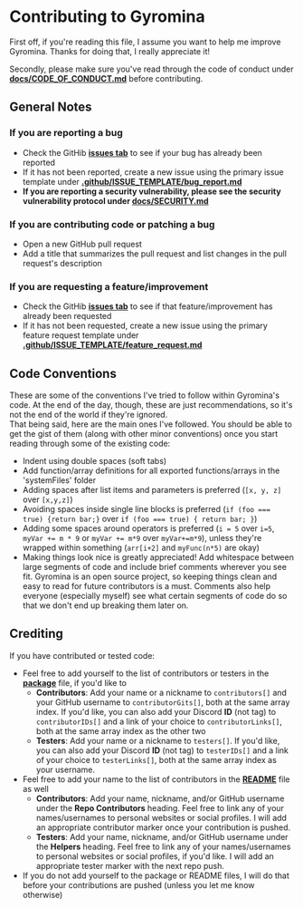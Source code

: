 # Contributing to Gyromina

First off, if you're reading this file, I assume you want to help me improve Gyromina. Thanks for doing that, I really appreciate it!

Secondly, please make sure you've read through the code of conduct under **[docs/CODE_OF_CONDUCT.md](CODE_OF_CONDUCT.md)** before contributing.

## General Notes

### If you are reporting a bug

* Check the GitHib **[issues tab](https://github.com/Lowie375/Gyromina/issues)** to see if your bug has already been reported
* If it has not been reported, create a new issue using the primary issue template under **[.github/ISSUE_TEMPLATE/bug_report.md](/.github/ISSUE_TEMPLATE/bug_report.md)**
* **If you are reporting a security vulnerability, please see the security vulnerability protocol under [**docs/SECURITY.md**](SECURITY.md)**

### If you are contributing code or patching a bug

* Open a new GitHub pull request
* Add a title that summarizes the pull request and list changes in the pull request's description

### If you are requesting a feature/improvement

* Check the GitHib **[issues tab](https://github.com/Lowie375/Gyromina/issues)** to see if that feature/improvement has already been requested
* If it has not been requested, create a new issue using the primary feature request template under **[.github/ISSUE_TEMPLATE/feature_request.md](/.github/ISSUE_TEMPLATE/feature_request.md)**

## Code Conventions

These are some of the conventions I've tried to follow within Gyromina's code. At the end of the day, though, these are just recommendations, so it's not the end of the world if they're ignored.  
That being said, here are the main ones I've followed. You should be able to get the gist of them (along with other minor conventions) once you start reading through some of the existing code:

* Indent using double spaces (soft tabs)
* Add function/array definitions for all exported functions/arrays in the 'systemFiles' folder
* Adding spaces after list items and parameters is preferred (`[x, y, z]` over `[x,y,z]`)
* Avoiding spaces inside single line blocks is preferred (`if (foo === true) {return bar;}` over `if (foo === true) { return bar; }`)
* Adding some spaces around operators is preferred (`i = 5` over `i=5`, `myVar += m * 9` or `myVar += m*9` over `myVar+=m*9`), unless they're wrapped within something (`arr[i+2]` and `myFunc(n*5)` are okay)
* Making things look nice is greatly appreciated! Add whitespace between large segments of code and include brief comments wherever you see fit. Gyromina is an open source project, so keeping things clean and easy to read for future contributors is a must. Comments also help everyone (especially myself) see what certain segments of code do so that we don't end up breaking them later on.

## Crediting

If you have contributed or tested code:

* Feel free to add yourself to the list of contributors or testers in the **[package](/package.json)** file, if you'd like to
  * **Contributors**: Add your name or a nickname to `contributors[]` and your GitHub username to `contributorGits[]`, both at the same array index. If you'd like, you can also add your Discord **ID** (not tag) to `contributorIDs[]` and a link of your choice to `contributorLinks[]`, both at the same array index as the other two
  * **Testers**: Add your name or a nickname to `testers[]`. If you'd like, you can also add your Discord **ID** (not tag) to `testerIDs[]` and a link of your choice to `testerLinks[]`, both at the same array index as your username.
* Feel free to add your name to the list of contributors in the **[README](/README)** file as well
  * **Contributors**: Add your name, nickname, and/or GitHub username under the **Repo Contributors** heading. Feel free to link any of your names/usernames to personal websites or social profiles. I will add an appropriate contributor marker once your contribution is pushed.
  * **Testers**: Add your name, nickname, and/or GitHub username under the **Helpers** heading. Feel free to link any of your names/usernames to personal websites or social profiles, if you'd like. I will add an appropriate tester marker with the next repo push.
* If you do not add yourself to the package or README files, I will do that before your contributions are pushed (unless you let me know otherwise)
